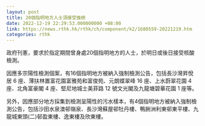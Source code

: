 ```yaml
---
layout: post
title: 20個指明地方人士須接受強檢
date: 2022-12-19 22:29:53.000000000 +08:00
link: https://news.rthk.hk/rthk/ch/component/k2/1680559-20221219.htm
categories: rthk
---
```


政府刊憲，要求於指定期間曾身處20個指明地方的人士，於明日或後日接受核酸檢測。

因應多宗陽性檢測個案，有16個指明地方被納入強制檢測公告，包括長沙灣昇悅居 6 座、薄扶林置富花園富雅苑和富俊苑、元朗蝶翠峰 16 座、上水蔚翠花園 4 座、北角富豪閣 4 座、堅尼地城士美菲路 12 號文光閣及九龍塘碧華花園 1 座等。

另外，因應部分地方採集到檢測呈陽性的污水樣本，有4個指明地方被納入強制檢測公告，包括沙田水泉澳邨嶺泉、長沙灣蘇屋邨牡丹樓、鴨脷洲利東邨東平樓、九龍城東頭(二)邨盈東樓、逸東樓及欣東樓。
